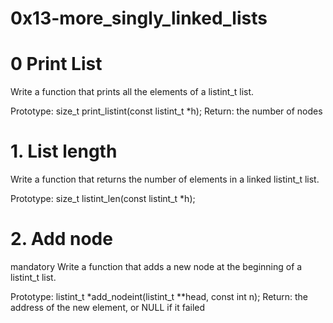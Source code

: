 # 0x13-more_singly_linked_lists

# 0 Print List
Write a function that prints all the elements of a listint_t list.

Prototype: size_t print_listint(const listint_t *h);
Return: the number of nodes

# 1. List length

Write a function that returns the number of elements in a linked listint_t list.

Prototype: size_t listint_len(const listint_t *h);

# 2. Add node
mandatory
Write a function that adds a new node at the beginning of a listint_t list.

Prototype: listint_t *add_nodeint(listint_t **head, const int n);
Return: the address of the new element, or NULL if it failed

